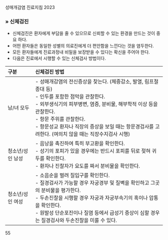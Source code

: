 성매개감염 진료지침 2023

### » 신체검진

- 신체검진은 환자에게 부담을 줄 수 있으므로 신뢰할 수 있는 환경을 만드는 것이 중요 하다.
- 어떤 환자들은 동일한 성별의 의료진에게 더 편안함을 느낀다는 것을 염두한다.
- 모든 환자들에게 진료과정내 비밀을 보장받을 수 있다는 확신을 주어야 한다.
- 다음은 진료에서 시행할 수 있는 신체검사 방법이다.

| 구분            | 신체검진 방법                                                                                                                                                                                                                              |
| :-------------- | :----------------------------------------------------------------------------------------------------------------------------------------------------------------------------------------------------------------------------------------- |
| 남/녀 모두      | - 성매개감염의 전신증상을 찾는다. (체중감소, 발열, 림프절 종대 등)<br>- 인두를 포함한 점막을 관찰한다.<br>- 외부생식기의 피부병변, 염증, 분비물, 해부학적 이상 등을 관찰한다.<br>- 항문 주위를 관찰한다.<br>- 항문성교 환자나 직장의 증상을 보일 때는 항문경검사를 고려한다. (여의치 않을 때는 직장수지검사 시행) |
| 청소년/성인 남성 | - 음낭을 촉진하여 특히 부고환을 확인한다.<br>- 성기의 포피가 있을 경우에는 반드시 포피를 뒤로 젖혀 귀두를 확인한다.<br>- 환자나 진찰자가 요도를 짜서 분비물을 확인한다.                                                                       |
| 청소년/성인 여성 | - 소음순을 벌려 질입구를 확인한다.<br>- 질경검사가 가능할 경우 자궁경부 및 질벽을 확인하고 그곳의 분비물을 평가한다.<br>- 두손진찰을 시행할 경우 자궁과 자궁부속기의 혹이나 압통을 확인한다.<br>- 원발성 단순포진이나 질염 등에서 급성기 증상이 심할 경우는 질경검사와 두손진찰을 미룰 수 있다.         |

<PAGE>55